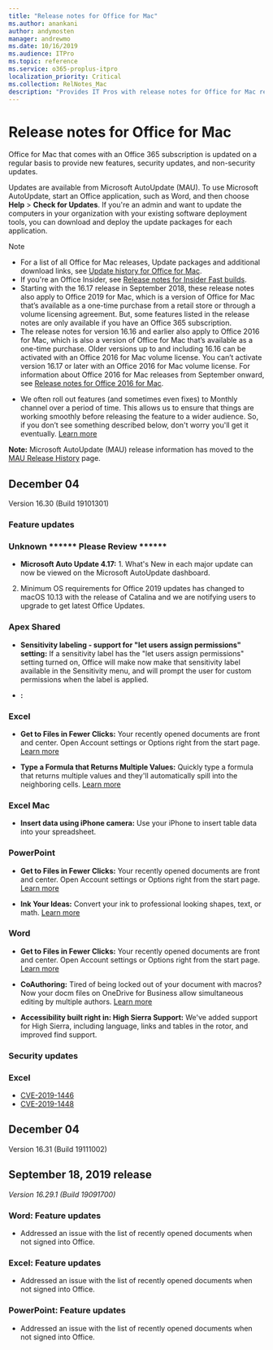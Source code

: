 ```yaml
---
title: "Release notes for Office for Mac"
ms.author: anankani
author: andymosten
manager: andrewmo
ms.date: 10/16/2019
ms.audience: ITPro
ms.topic: reference
ms.service: o365-proplus-itpro
localization_priority: Critical
ms.collection: RelNotes_Mac
description: "Provides IT Pros with release notes for Office for Mac releases for Office 356 subscribers"
---
```


# Release notes for Office for Mac

 
Office for Mac that comes with an Office 365 subscription is updated on a regular basis to provide new features, security updates, and non-security updates.
  
Updates are available from Microsoft AutoUpdate (MAU). To use Microsoft AutoUpdate, start an Office application, such as Word, and then choose **Help** > **Check for Updates**. If you're an admin and want to update the computers in your organization with your existing software deployment tools, you can download and deploy the update packages for each application.

  
> [!NOTE]
> - For a list of all Office for Mac releases, Update packages and additional download links, see [Update history for Office for Mac](update-history-office-for-mac.md). 
> - If you're an Office Insider, see [Release notes for Insider Fast builds](https://support.office.com/article/b3260859-2c1e-4f12-92a4-62a6997efb3a).
> - Starting with the 16.17 release in September 2018, these release notes also apply to Office 2019 for Mac, which is a version of Office for Mac that’s available as a one-time purchase from a retail store or through a volume licensing agreement. But, some features listed in the release notes are only available if you have an Office 365 subscription.
> - The release notes for version 16.16 and earlier also apply to Office 2016 for Mac, which is also a version of Office for Mac that’s available as a one-time purchase. Older versions up to and including 16.16 can be activated with an Office 2016 for Mac volume license. You can’t activate version 16.17 or later with an Office 2016 for Mac volume license. For information about Office 2016 for Mac releases from September onward, see [Release notes for Office 2016 for Mac](release-notes-office-2016-mac.md).
> > 
> - We often roll out features (and sometimes even fixes) to Monthly channel over a period of time. This allows us to ensure that things are working smoothly before releasing the feature to a wider audience. So, if you don’t see something described below, don't worry you'll get it eventually. [Learn more](https://support.office.com/en-us/article/when-do-i-get-the-newest-features-in-for-office-365-da36192c-58b9-4bc9-8d51-bb6eed468516?ui=en-US&rs=en-US&ad=US)

**Note:** Microsoft AutoUpdate (MAU) release information has moved to the [MAU Release History](https://docs.microsoft.com/en-us/officeupdates/release-history-microsoft-autoupdate) page.<br/>


[//]: # (DO NOT REMOVE)





## December 04
Version 16.30 (Build 19101301)

[//]: # (DO NOT REMOVE FEATUREDETAILS CONTENT START)

### Feature updates
### Unknown ****** Please Review ******

- **Microsoft Auto Update 4.17:** 1. What's New in each major update can now be viewed on the Microsoft AutoUpdate dashboard.
2. Minimum OS requirements for Office 2019 updates has changed to macOS 10.13 with the release of Catalina and we are notifying users to upgrade to get latest Office Updates.

### Apex Shared

- **Sensitivity labeling - support for "let users assign permissions" setting:** If a sensitivity label has the "let users assign permissions" setting turned on, Office will make now make that sensitivity label available in the Sensitivity menu, and will prompt the user for custom permissions when the label is applied.

- **:** 

### Excel

- **Get to Files in Fewer Clicks:** Your recently opened documents are front and center. Open Account settings or Options right from the start page. [Learn more](https://support.office.com/en-us/article/baea7aab-760b-4ee0-af58-06e940d505a4)

- **Type a Formula that Returns Multiple Values:** Quickly type a formula that returns multiple values and they'll automatically spill into the neighboring cells. [Learn more](https://support.office.com/en-us/article/5c2c9cbb-def8-409a-b380-2fbf91b20aa3)

### Excel Mac

- **Insert data using iPhone camera:** Use your iPhone to insert table data into your spreadsheet.

### PowerPoint

- **Get to Files in Fewer Clicks:** Your recently opened documents are front and center. Open Account settings or Options right from the start page. [Learn more](https://support.office.com/en-us/article/baea7aab-760b-4ee0-af58-06e940d505a4)

- **Ink Your Ideas:** Convert your ink to professional looking shapes, text, or math. [Learn more](https://support.office.com/en-us/article/0740dec3-6291-4c1f-8baa-011d18449919)

### Word

- **Get to Files in Fewer Clicks:** Your recently opened documents are front and center. Open Account settings or Options right from the start page. [Learn more](https://support.office.com/en-us/article/baea7aab-760b-4ee0-af58-06e940d505a4)

- **CoAuthoring:** Tired of being locked out of your document with macros? Now your docm files on OneDrive for Business allow simultaneous editing by multiple authors. [Learn more](https://support.office.com/en-us/article/7dd3040c-3f30-4fdd-bab0-8586492a1f1d)

- **Accessibility built right in: High Sierra Support:** We've added support for High Sierra, including language, links and tables in the rotor, and improved find support.


[//]: # (DO NOT REMOVE FEATUREDETAILS CONTENT END)


[//]: # (DO NOT REMOVE SECURITY DETAILS CONTENT START)



### Security updates


### Excel

-   [CVE-2019-1446](https://portal.msrc.microsoft.com/en-us/security-guidance/advisory/CVE-2019-1446)
-   [CVE-2019-1448](https://portal.msrc.microsoft.com/en-us/security-guidance/advisory/CVE-2019-1448)

[//]: # (DO NOT REMOVE SECURITY DETAILS CONTENT END)

## December 04
Version 16.31 (Build 19111002)
## September 18, 2019 release
*Version 16.29.1 (Build 19091700)*

### Word: Feature updates

- Addressed an issue with the list of recently opened documents when not signed into Office.

### Excel:  Feature updates

- Addressed an issue with the list of recently opened documents when not signed into Office.

 ### PowerPoint: Feature updates

- Addressed an issue with the list of recently opened documents when not signed into Office.<br/><br/>

